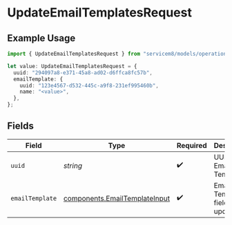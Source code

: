 # UpdateEmailTemplatesRequest

## Example Usage

```typescript
import { UpdateEmailTemplatesRequest } from "servicem8/models/operations";

let value: UpdateEmailTemplatesRequest = {
  uuid: "294097a8-e371-45a8-ad02-d6ffca8fc57b",
  emailTemplate: {
    uuid: "123e4567-d532-445c-a9f8-231ef995460b",
    name: "<value>",
  },
};
```

## Fields

| Field                                                                          | Type                                                                           | Required                                                                       | Description                                                                    |
| ------------------------------------------------------------------------------ | ------------------------------------------------------------------------------ | ------------------------------------------------------------------------------ | ------------------------------------------------------------------------------ |
| `uuid`                                                                         | *string*                                                                       | :heavy_check_mark:                                                             | UUID of the Email Template                                                     |
| `emailTemplate`                                                                | [components.EmailTemplateInput](../../models/components/emailtemplateinput.md) | :heavy_check_mark:                                                             | Email Template fields to update                                                |